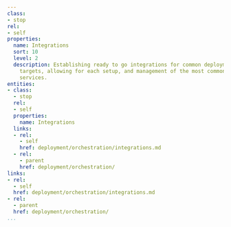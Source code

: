 ```yaml
---
class:
- stop
rel:
- self
properties:
  name: Integrations
  sort: 10
  level: 2
  description: Establishing ready to go integrations for common deployment and integration
    targets, allowing for each setup, and management of the most common integration
    services.
entities:
- class:
  - stop
  rel:
  - self
  properties:
    name: Integrations
  links:
  - rel:
    - self
    href: deployment/orchestration/integrations.md
  - rel:
    - parent
    href: deployment/orchestration/
links:
- rel:
  - self
  href: deployment/orchestration/integrations.md
- rel:
  - parent
  href: deployment/orchestration/
...
```

